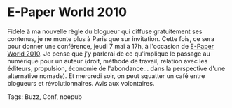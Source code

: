 # E-Paper World 2010

Fidèle à ma nouvelle règle du blogueur qui diffuse gratuitement ses contenus, je ne monte plus à Paris que sur invitation. Cette fois, ce sera pour donner une conférence, jeudi 7 mai à 17h, à l'occasion de [E-Paper World 2010](http://online.fr.milibris.com/epc/e-paperworld/2010/reader/). Je pense que j'y parlerai de ce qu'implique le passage au numérique pour un auteur (droit, méthode de travail, relation avec les éditeurs, propulsion, économie de l'abondance... dans la perspective d'une alternative nomade). Et mercredi soir, on peut squatter un café entre blogueurs et révolutionnaires. Avis aux volontaires.

Tags: Buzz, Conf, noepub
